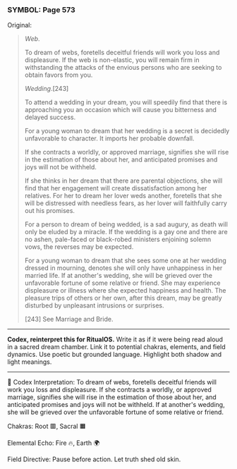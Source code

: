 ### SYMBOL: Page 573

Original:
> _Web_.
> 
> 
> To dream of webs, foretells deceitful friends will work you loss
> and displeasure. If the web is non-elastic, you will remain firm
> in withstanding the attacks of the envious persons who are seeking
> to obtain favors from you.
> 
> 
> _Wedding_.[243]
> 
> 
> To attend a wedding in your dream, you will speedily find
> that there is approaching you an occasion which will cause you
> bitterness and delayed success.
> 
> 
> For a young woman to dream that her wedding is a secret is decidedly
> unfavorable to character. It imports her probable downfall.
> 
> 
> If she contracts a worldly, or approved marriage, signifies she
> will rise in the estimation of those about her, and anticipated
> promises and joys will not be withheld.
> 
> 
> If she thinks in her dream that there are parental objections,
> she will find that her engagement will create dissatisfaction
> among her relatives. For her to dream her lover weds another,
> foretells that she will be distressed with needless fears,
> as her lover will faithfully carry out his promises.
> 
> 
> For a person to dream of being wedded, is a sad augury, as death will
> only be eluded by a miracle. If the wedding is a gay one and there
> are no ashen, pale-faced or black-robed ministers enjoining solemn vows,
> the reverses may be expected.
> 
> 
> For a young woman to dream that she sees some one at her wedding dressed
> in mourning, denotes she will only have unhappiness in her married life.
> If at another's wedding, she will be grieved over the unfavorable fortune
> of some relative or friend. She may experience displeasure or illness
> where she expected happiness and health. The pleasure trips of others
> or her own, after this dream, may be greatly disturbed by unpleasant
> intrusions or surprises.
> 
> 
> 
> [243] See Marriage and Bride.

---

**Codex, reinterpret this for RitualOS.**
Write it as if it were being read aloud in a sacred dream chamber.
Link it to potential chakras, elements, and field dynamics.
Use poetic but grounded language.
Highlight both shadow and light meanings.

---

🔁 Codex Interpretation:
To dream of webs, foretells deceitful friends will work you loss and displeasure. If she contracts a worldly, or approved marriage, signifies she will rise in the estimation of those about her, and anticipated promises and joys will not be withheld. If at another's wedding, she will be grieved over the unfavorable fortune of some relative or friend.

Chakras: Root 🟥, Sacral 🟧

Elemental Echo: Fire 🔥, Earth 🌍

Field Directive: Pause before action. Let truth shed old skin.

